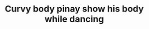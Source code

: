 ---
layout: post
title: Curvy body pinay show his body while dancing
duration: '02:00'
view: 122
rate: 2
video: 'https://flashservice.xvideos.com/embedframe/23663060'
category: 
 - amateur
 - beautiful
 - brunette
 - curvy
 - pinay
 - pov
 - student
tags: 
 - ass
 - booty
 - gorgeous
 - show
 - webcam
priority: 0.9
changefreq: daily
---